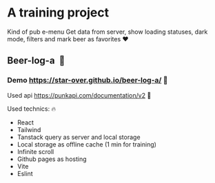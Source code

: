# A training project
Kind of pub e-menu
Get data from server, show loading statuses, dark mode, filters and mark beer as favorites ❤️

## Beer-log-a  🍺

### Demo https://star-over.github.io/beer-log-a/ 👀

Used api https://punkapi.com/documentation/v2 🍻

Used technics: 🔥
- React
- Tailwind
- Tanstack query as server and local storage
- Local storage as offline cache (1 min for training)
- Infinite scroll
- Github pages as hosting
- Vite
- Eslint
